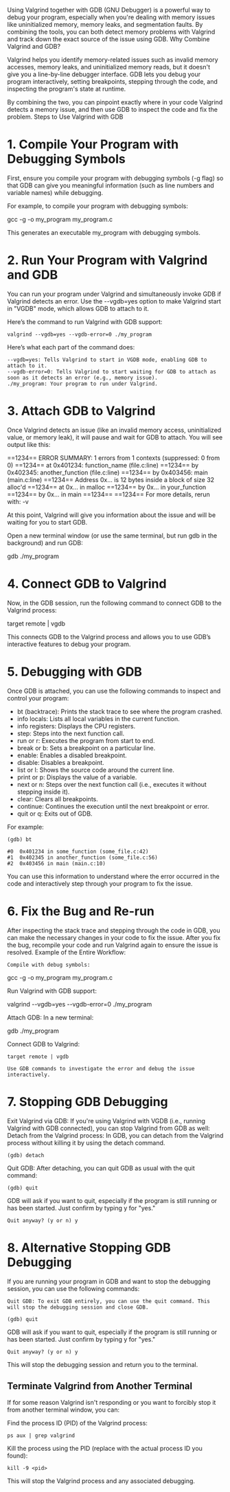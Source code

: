 Using Valgrind together with GDB (GNU Debugger) is a powerful way to debug your program, especially when you're dealing with memory issues like uninitialized memory, memory leaks, and segmentation faults. By combining the tools, you can both detect memory problems with Valgrind and track down the exact source of the issue using GDB.
Why Combine Valgrind and GDB?

Valgrind helps you identify memory-related issues such as invalid memory accesses, memory leaks, and uninitialized memory reads, but it doesn't give you a line-by-line debugger interface.
GDB lets you debug your program interactively, setting breakpoints, stepping through the code, and inspecting the program's state at runtime.

By combining the two, you can pinpoint exactly where in your code Valgrind detects a memory issue, and then use GDB to inspect the code and fix the problem.
Steps to Use Valgrind with GDB
# 1. Compile Your Program with Debugging Symbols

First, ensure you compile your program with debugging symbols (-g flag) so that GDB can give you meaningful information (such as line numbers and variable names) while debugging.

For example, to compile your program with debugging symbols:

gcc -g -o my_program my_program.c

This generates an executable my_program with debugging symbols.
# 2. Run Your Program with Valgrind and GDB

You can run your program under Valgrind and simultaneously invoke GDB if Valgrind detects an error. Use the --vgdb=yes option to make Valgrind start in "VGDB" mode, which allows GDB to attach to it.

Here’s the command to run Valgrind with GDB support:

    valgrind --vgdb=yes --vgdb-error=0 ./my_program

Here’s what each part of the command does:

    --vgdb=yes: Tells Valgrind to start in VGDB mode, enabling GDB to attach to it.
    --vgdb-error=0: Tells Valgrind to start waiting for GDB to attach as soon as it detects an error (e.g., memory issue).
    ./my_program: Your program to run under Valgrind.

# 3. Attach GDB to Valgrind

Once Valgrind detects an issue (like an invalid memory access, uninitialized value, or memory leak), it will pause and wait for GDB to attach. You will see output like this:

==1234== ERROR SUMMARY: 1 errors from 1 contexts (suppressed: 0 from 0)
==1234==    at 0x401234: function_name (file.c:line)
==1234==    by 0x402345: another_function (file.c:line)
==1234==    by 0x403456: main (main.c:line)
==1234==    Address 0x... is 12 bytes inside a block of size 32 alloc'd
==1234==    at 0x... in malloc
==1234==    by 0x... in your_function
==1234==    by 0x... in main
==1234==
==1234== For more details, rerun with: -v

At this point, Valgrind will give you information about the issue and will be waiting for you to start GDB.

Open a new terminal window (or use the same terminal, but run gdb in the background) and run GDB:

gdb ./my_program

# 4. Connect GDB to Valgrind

Now, in the GDB session, run the following command to connect GDB to the Valgrind process:

target remote | vgdb

This connects GDB to the Valgrind process and allows you to use GDB’s interactive features to debug your program.
# 5. Debugging with GDB

Once GDB is attached, you can use the following commands to inspect and control your program:

   - bt (backtrace): Prints the stack trace to see where the program crashed.
   - info locals: Lists all local variables in the current function.
   - info registers: Displays the CPU registers.
   - step:        Steps into the next function call.
   - run or r:    Executes the program from start to end.
   - break or b:  Sets a breakpoint on a particular line.
   - enable:      Enables a disabled breakpoint.
   - disable:     Disables a breakpoint.
   - list or l:   Shows the source code around the current line.
   - print or p:  Displays the value of a variable.
   - next or n:   Steps over the next function call (i.e., executes it without stepping inside it).
   - clear:       Clears all breakpoints.
   - continue:    Continues the execution until the next breakpoint or error.
   - quit or q:   Exits out of GDB.

For example:

    (gdb) bt

    #0  0x401234 in some_function (some_file.c:42)
    #1  0x402345 in another_function (some_file.c:56)
    #2  0x403456 in main (main.c:10)

You can use this information to understand where the error occurred in the code and interactively step through your program to fix the issue.
# 6. Fix the Bug and Re-run

After inspecting the stack trace and stepping through the code in GDB, you can make the necessary changes in your code to fix the issue. After you fix the bug, recompile your code and run Valgrind again to ensure the issue is resolved.
Example of the Entire Workflow:

    Compile with debug symbols:

gcc -g -o my_program my_program.c

Run Valgrind with GDB support:

valgrind --vgdb=yes --vgdb-error=0 ./my_program

Attach GDB: In a new terminal:

gdb ./my_program

Connect GDB to Valgrind:

    target remote | vgdb

    Use GDB commands to investigate the error and debug the issue interactively.
# 7. Stopping GDB Debugging

Exit Valgrind via GDB: If you're using Valgrind with VGDB (i.e., running Valgrind with GDB connected), you can stop Valgrind from GDB as well:
        Detach from the Valgrind process: In GDB, you can detach from the Valgrind process without killing it by using the detach command.

    (gdb) detach

Quit GDB: After detaching, you can quit GDB as usual with the quit command:

    (gdb) quit

GDB will ask if you want to quit, especially if the program is still running or has been started. Just confirm by typing y for "yes."

    Quit anyway? (y or n) y

# 8. Alternative Stopping GDB Debugging

If you are running your program in GDB and want to stop the debugging session, you can use the following commands:

    Quit GDB: To exit GDB entirely, you can use the quit command. This will stop the debugging session and close GDB.

    (gdb) quit

GDB will ask if you want to quit, especially if the program is still running or has been started. Just confirm by typing y for "yes."

    Quit anyway? (y or n) y

This will stop the debugging session and return you to the terminal.

## Terminate Valgrind from Another Terminal

If for some reason Valgrind isn't responding or you want to forcibly stop it from another terminal window, you can:

Find the process ID (PID) of the Valgrind process:

    ps aux | grep valgrind

Kill the process using the PID (replace <pid> with the actual process ID you found):

    kill -9 <pid>

This will stop the Valgrind process and any associated debugging.
